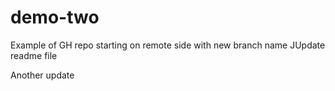 # demo-two
Example of GH repo starting on remote side with new branch name JUpdate 
readme file

Another update

